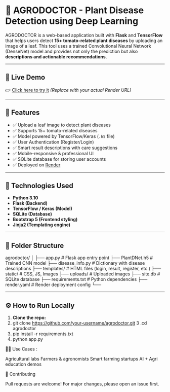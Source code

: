 # 🌿 AGRODOCTOR - Plant Disease Detection using Deep Learning

AGRODOCTOR is a web-based application built with **Flask** and **TensorFlow** that helps users detect **15+ tomato-related plant diseases** by uploading an image of a leaf. This tool uses a trained Convolutional Neural Network (DenseNet) model and provides not only the prediction but also **descriptions and actionable recommendations**.

---

## 🚀 Live Demo

👉 [Click here to try it](https://your-render-link.onrender.com) *(Replace with your actual Render URL)*

---

## 📸 Features

- ✅ Upload a leaf image to detect plant diseases
- ✅ Supports 15+ tomato-related diseases
- ✅ Model powered by TensorFlow/Keras (`.h5` file)
- ✅ User Authentication (Register/Login)
- ✅ Smart result descriptions with care suggestions
- ✅ Mobile-responsive & professional UI
- ✅ SQLite database for storing user accounts
- ✅ Deployed on [Render](https://render.com)

---

## 🧠 Technologies Used

- **Python 3.10**
- **Flask (Backend)**
- **TensorFlow / Keras (Model)**
- **SQLite (Database)**
- **Bootstrap 5 (Frontend styling)**
- **Jinja2 (Templating engine)**

---

## 📁 Folder Structure

agrodoctor/ 
│ ├── app.py # Flask app entry point 
  ├── PlantDNet.h5 # Trained CNN model 
  ├── disease_info.py # Dictionary with disease descriptions 
  ├── templates/ # HTML files (login, result, register, etc.) 
  ├── static/ # CSS, JS, Images 
  ├── uploads/ # Uploaded images 
  ├── site.db # SQLite database 
  ├── requirements.txt # Python dependencies 
  ├── render.yaml # Render deployment config └──


---

## ⚙️ How to Run Locally

1. **Clone the repo:**
2. git clone https://github.com/your-username/agrodoctor.git
3 .cd agrodoctor
4. pip install -r requirements.txt
5. python app.py

👨‍🌾 Use Cases :

Agricultural labs
Farmers & agronomists
Smart farming startups
AI + Agri education demos

🙌 Contributing

Pull requests are welcome! For major changes, please open an issue first.
